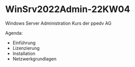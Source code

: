 # WinSrv2022Admin-22KW04
Windows Server Administration Kurs der ppedv AG

Agenda:
- Einführung
- Lizenzierung 
- Installation
- Netzwerkgrundlagen

